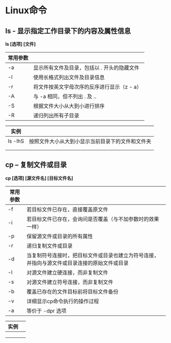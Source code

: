 # Linux命令

## ls - 显示指定工作目录下的内容及属性信息

**ls \[选项\] \[文件\]**

| 常用参数 |                                             |
| -------- | ------------------------------------------- |
| -a       | 显示所有文件及目录，包括以 . 开头的隐藏文件 |
| -l       | 使用长格式列出文件及目录信息                |
| -r       | 将文件按英文字母次序的反序进行显示（z - a） |
| -A       | 与 -a 相同，但不列出 . 及 ..                |
| -S       | 根据文件大小从大到小进行排序                |
| -R       | 递归列出所有子目录                          |

| 实例    |                                                  |
| ------- | ------------------------------------------------ |
| ls -lhS | 按照文件大小从大到小显示当前目录下的文件和文件夹 |
|         |                                                  |
|         |                                                  |

## cp – 复制文件或目录

**cp [选项] [源文件名] [目标文件名]**

| 常用参数 |                                                              |
| -------- | ------------------------------------------------------------ |
| -f       | 若目标文件已存在，直接覆盖原文件                             |
| -i       | 若目标文件已存在，会询问是否覆盖（与不加参数时的效果一样）   |
| -p       | 保留源文件或目录的所有属性                                   |
| -r       | 递归复制文件或目录                                           |
| -d       | 当复制符号连接时，把目标文件或目录也建立为符号连接，并指向与源文件或目录连接的原始文件或目录 |
| -l       | 对源文件建立硬连接，而非复制文件                             |
| -s       | 对源文件建立符号连接，而非复制文件                           |
| -b       | 覆盖已存在的文件目标前将目标文件备份                         |
| -v       | 详细显示cp命令执行的操作过程                                 |
| -a       | 等价于 -dpr 选项                                             |

| 实例 |      |
| ---- | ---- |
|      |      |
|      |      |
|      |      |

